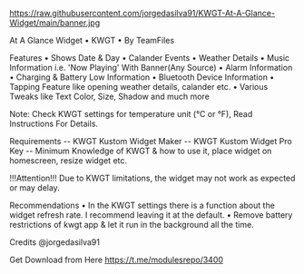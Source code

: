 https://raw.githubusercontent.com/jorgedasilva91/KWGT-At-A-Glance-Widget/main/banner.jpg

At A Glance Widget • KWGT • By TeamFiles

Features
• Shows Date & Day
• Calander Events
• Weather Details
• Music Information i.e. 'Now Playing' With Banner(Any Source)
• Alarm Information
• Charging & Battery Low Information
• Bluetooth Device Information
• Tapping Feature like opening weather details, calander etc.
• Various Tweaks like Text Color, Size, Shadow and much more

Note: Check KWGT settings for temperature unit (°C or °F), Read Instructions For Details.

Requirements
-- KWGT Kustom Widget
Maker
-- KWGT Kustom Widget Pro Key
-- Minimum Knowledge of KWGT & how to use it, place widget on homescreen, resize widget etc.

!!!Attention!!! Due to KWGT limitations, the widget may not work as expected or may delay.

Recommendations
• In the KWGT settings there is a function about the widget refresh rate. I recommend leaving it at the default.
• Remove battery restrictions of kwgt app & let it run in the background all the time.

Credits @jorgedasilva91

Get Download from Here https://t.me/modulesrepo/3400
